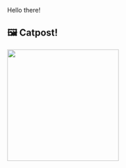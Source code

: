 Hello there!



## 🖼️ Catpost!

<sub>
    <img src="https://cdn2.thecatapi.com/images/dko.jpg" height="256">
</sub>

